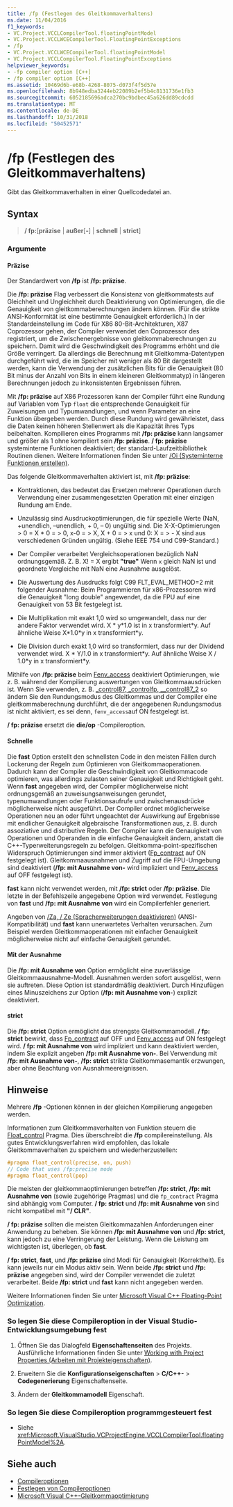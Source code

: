 ```yaml
---
title: /fp (Festlegen des Gleitkommaverhaltens)
ms.date: 11/04/2016
f1_keywords:
- VC.Project.VCCLCompilerTool.floatingPointModel
- VC.Project.VCCLWCECompilerTool.FloatingPointExceptions
- /fp
- VC.Project.VCCLWCECompilerTool.floatingPointModel
- VC.Project.VCCLCompilerTool.FloatingPointExceptions
helpviewer_keywords:
- -fp compiler option [C++]
- /fp compiler option [C++]
ms.assetid: 10469d6b-e68b-4268-8075-d073f4f5d57e
ms.openlocfilehash: 8b948edba3244eb22089b2ef5b4c8131736e1fb3
ms.sourcegitcommit: 6052185696adca270bc9bdbec45a626dd89cdcdd
ms.translationtype: MT
ms.contentlocale: de-DE
ms.lasthandoff: 10/31/2018
ms.locfileid: "50452571"
---
```

# <a name="fp-specify-floating-point-behavior"></a>/fp (Festlegen des Gleitkommaverhaltens)

Gibt das Gleitkommaverhalten in einer Quellcodedatei an.

## <a name="syntax"></a>Syntax

> **/ fp:**[**präzise** | **außer**[**-**] | **schnell** | **strict**]

### <a name="arguments"></a>Argumente

#### <a name="precise"></a>Präzise

Der Standardwert von **/fp** ist **/fp: präzise**.

Die **/fp: präzise** Flag verbessert die Konsistenz von gleitkommatests auf Gleichheit und Ungleichheit durch Deaktivierung von Optimierungen, die die Genauigkeit von gleitkommaberechnungen ändern können. (Für die strikte ANSI-Konformität ist eine bestimmte Genauigkeit erforderlich.) In der Standardeinstellung im Code für X86 80-Bit-Architekturen, X87 Coprozessor gehen, der Compiler verwendet den Coprozessor des registriert, um die Zwischenergebnisse von gleitkommaberechnungen zu speichern. Damit wird die Geschwindigkeit des Programms erhöht und die Größe verringert. Da allerdings die Berechnung mit Gleitkomma-Datentypen durchgeführt wird, die im Speicher mit weniger als 80 Bit dargestellt werden, kann die Verwendung der zusätzlichen Bits für die Genauigkeit (80 Bit minus der Anzahl von Bits in einem kleineren Gleitkommatyp) in längeren Berechnungen jedoch zu inkonsistenten Ergebnissen führen.

Mit **/fp: präzise** auf X86 Prozessoren kann der Compiler führt eine Rundung auf Variablen vom Typ `float` die entsprechende Genauigkeit für Zuweisungen und Typumwandlungen, und wenn Parameter an eine Funktion übergeben werden. Durch diese Rundung wird gewährleistet, dass die Daten keinen höheren Stellenwert als die Kapazität ihres Typs beibehalten. Kompilieren eines Programms mit **/fp: präzise** kann langsamer und größer als 1 ohne kompiliert sein **/fp: präzise**. **/ fp: präzise** systeminterne Funktionen deaktiviert; der standard-Laufzeitbibliothek Routinen dienen. Weitere Informationen finden Sie unter [/Oi (Systeminterne Funktionen erstellen)](../../build/reference/oi-generate-intrinsic-functions.md).

Das folgende Gleitkommaverhalten aktiviert ist, mit **/fp: präzise**:

- Kontraktionen, das bedeutet das Ersetzen mehrerer Operationen durch Verwendung einer zusammengesetzten Operation mit einer einzigen Rundung am Ende.

- Unzulässig sind Ausdruckoptimierungen, die für spezielle Werte (NaN, +unendlich, –unendlich, + 0, – 0) ungültig sind. Die X-X-Optimierungen > 0 = X * 0 = > 0, x-0 = > X, X + 0 = > x und 0: X = > - X sind aus verschiedenen Gründen ungültig. (Siehe IEEE 754 und C99-Standard.)

- Der Compiler verarbeitet Vergleichsoperationen bezüglich NaN ordnungsgemäß. Z. B. X! = X ergibt **"true"** Wenn `x` gleich NaN ist und geordnete Vergleiche mit NaN eine Ausnahme ausgelöst.

- Die Auswertung des Ausdrucks folgt C99 FLT_EVAL_METHOD=2 mit folgender Ausnahme: Beim Programmieren für x86-Prozessoren wird die Genauigkeit "long double" angewendet, da die FPU auf eine Genauigkeit von 53 Bit festgelegt ist.

- Die Multiplikation mit exakt 1,0 wird so umgewandelt, dass nur der andere Faktor verwendet wird. X * y\*1.0 ist in x transformiert\*y. Auf ähnliche Weise X\*1.0\*y in x transformiert\*y.

- Die Division durch exakt 1,0 wird so transformiert, dass nur der Dividend verwendet wird. X * Y/1.0 in x transformiert\*y. Auf ähnliche Weise X / 1.0\*y in x transformiert\*y.

Mithilfe von **/fp: präzise** beim [Fenv_access](../../preprocessor/fenv-access.md) deaktiviert Optimierungen, wie z. B. während der Kompilierung auswertungen von Gleitkommaausdrücken ist. Wenn Sie verwenden, z. B. [_control87, _controlfp, \__control87_2](../../c-runtime-library/reference/control87-controlfp-control87-2.md) so ändern Sie den Rundungsmodus des Gleitkommas und der Compiler eine gleitkommaberechnung durchführt, die der angegebenen Rundungsmodus ist nicht aktiviert, es sei denn, `fenv_access`auf ON festgelegt ist.

**/ fp: präzise** ersetzt die **die/op** -Compileroption.

#### <a name="fast"></a>Schnelle

Die **fast** Option erstellt den schnellsten Code in den meisten Fällen durch Lockerung der Regeln zum Optimieren von Gleitkommaoperationen. Dadurch kann der Compiler die Geschwindigkeit von Gleitkommacode optimieren, was allerdings zulasten seiner Genauigkeit und Richtigkeit geht. Wenn **fast** angegeben wird, der Compiler möglicherweise nicht ordnungsgemäß an zuweisungsanweisungen gerundet, typenumwandlungen oder Funktionsaufrufe und zwischenausdrücke möglicherweise nicht ausgeführt. Der Compiler ordnet möglicherweise Operationen neu an oder führt ungeachtet der Auswirkung auf Ergebnisse mit endlicher Genauigkeit algebraische Transformationen aus, z. B. durch assoziative und distributive Regeln. Der Compiler kann die Genauigkeit von Operationen und Operanden in die einfache Genauigkeit ändern, anstatt die C++-Typerweiterungsregeln zu befolgen. Gleitkomma-point-spezifischen Widerspruch Optimierungen sind immer aktiviert ([Fp_contract](../../preprocessor/fp-contract.md) auf ON festgelegt ist). Gleitkommaausnahmen und Zugriff auf die FPU-Umgebung sind deaktiviert (**/fp: mit Ausnahme von-** wird impliziert und [Fenv_access](../../preprocessor/fenv-access.md) auf OFF festgelegt ist).

**fast** kann nicht verwendet werden, mit **/fp: strict** oder **/fp: präzise**. Die letzte in der Befehlszeile angegebene Option wird verwendet. Festlegung von **fast** und **/fp: mit Ausnahme von** wird ein Compilerfehler generiert.

Angeben von [/Za, / Ze (Spracherweiterungen deaktivieren)](../../build/reference/za-ze-disable-language-extensions.md) (ANSI-Kompatibilität) und **fast** kann unerwartetes Verhalten verursachen. Zum Beispiel werden Gleitkommaoperationen mit einfacher Genauigkeit möglicherweise nicht auf einfache Genauigkeit gerundet.

#### <a name="except"></a>Mit der Ausnahme

Die **/fp: mit Ausnahme von** Option ermöglicht eine zuverlässige Gleitkommaausnahme-Modell. Ausnahmen werden sofort ausgelöst, wenn sie auftreten. Diese Option ist standardmäßig deaktiviert. Durch Hinzufügen eines Minuszeichens zur Option (**/fp: mit Ausnahme von-**) explizit deaktiviert.

#### <a name="strict"></a>strict

Die **/fp: strict** Option ermöglicht das strengste Gleitkommamodell. **/ fp: strict** bewirkt, dass [Fp_contract](../../preprocessor/fp-contract.md) auf OFF und [Fenv_access](../../preprocessor/fenv-access.md) auf ON festgelegt wird. **/ fp: mit Ausnahme von** wird impliziert und kann deaktiviert werden, indem Sie explizit angeben **/fp: mit Ausnahme von-**. Bei Verwendung mit **/fp: mit Ausnahme von-**, **/fp: strict** strikte Gleitkommasemantik erzwungen, aber ohne Beachtung von Ausnahmeereignissen.

## <a name="remarks"></a>Hinweise

Mehrere **/fp** -Optionen können in der gleichen Kompilierung angegeben werden.

Informationen zum Gleitkommaverhalten von Funktion steuern die [Float_control](../../preprocessor/float-control.md) Pragma. Dies überschreibt die **/fp** compilereinstellung. Als gutes Entwicklungsverfahren wird empfohlen, das lokale Gleitkommaverhalten zu speichern und wiederherzustellen:

```cpp
#pragma float_control(precise, on, push)
// Code that uses /fp:precise mode
#pragma float_control(pop)
```

Die meisten der gleitkommaoptimierungen betreffen **/fp: strict**, **/fp: mit Ausnahme von** (sowie zugehörige Pragmas) und die `fp_contract` Pragma sind abhängig vom Computer. **/ fp: strict** und **/fp: mit Ausnahme von** sind nicht kompatibel mit **"/ CLR"**.

**/ fp: präzise** sollten die meisten Gleitkommazahlen Anforderungen einer Anwendung zu beheben. Sie können **/fp: mit Ausnahme von** und **/fp: strict**, kann jedoch zu eine Verringerung der Leistung. Wenn die Leistung am wichtigsten ist, überlegen, ob **fast**.

**/ fp: strict**, **fast**, und **/fp: präzise** sind Modi für Genauigkeit (Korrektheit). Es kann jeweils nur ein Modus aktiv sein. Wenn beide **/fp: strict** und **/fp: präzise** angegeben sind, wird der Compiler verwendet die zuletzt verarbeitet. Beide **/fp: strict** und **fast** kann nicht angegeben werden.

Weitere Informationen finden Sie unter [Microsoft Visual C++ Floating-Point Optimization](floating-point-optimization.md).

### <a name="to-set-this-compiler-option-in-the-visual-studio-development-environment"></a>So legen Sie diese Compileroption in der Visual Studio-Entwicklungsumgebung fest

1. Öffnen Sie das Dialogfeld **Eigenschaftenseiten** des Projekts. Ausführliche Informationen finden Sie unter [Working with Project Properties (Arbeiten mit Projekteigenschaften)](../../ide/working-with-project-properties.md).

1. Erweitern Sie die **Konfigurationseigenschaften** > **C/C++-** > **Codegenerierung** Eigenschaftenseite.

1. Ändern der **Gleitkommamodell** Eigenschaft.

### <a name="to-set-this-compiler-option-programmatically"></a>So legen Sie diese Compileroption programmgesteuert fest

- Siehe <xref:Microsoft.VisualStudio.VCProjectEngine.VCCLCompilerTool.floatingPointModel%2A>.

## <a name="see-also"></a>Siehe auch

- [Compileroptionen](compiler-options.md)
- [Festlegen von Compileroptionen](setting-compiler-options.md)
- [Microsoft Visual C++-Gleitkommaoptimierung](floating-point-optimization.md)